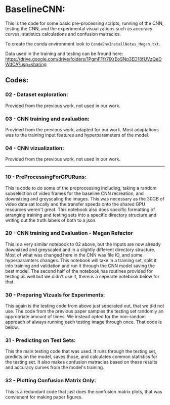 
# BaselineCNN:

This is the code for some basic pre-processing scripts, running of the CNN, testing the CNN, and the experimental visualizations such as accuracy curves, statistics calculations and confusion matracies.

To create the conda environment look to `CondaEnvInstallNotes_Megan.txt`. 

Data used in the training and testing can be fround here: https://drive.google.com/drive/folders/1PgmFFfr7lXrEoSNp3ED18fUVzQeDWdCA?usp=sharing

## Codes: 

### 02 - Dataset exploration: 
Provided from the previous work, not used in our work. 

### 03 - CNN training and evaluation: 
Provided from the previous work, adapted for our work. Most adaptations was to the training input features and hyperparameters of the model. 

### 04 - CNN vizualization:
Provided from the previous work, not used in our work. 

___ 

### 10 - PreProcessingForGPURuns:
This is code to do some of the preprocessing including, taking a random subselection of video frames for the baseline CNN recreation, and downsizing and greyscaling the images. This was necessary as the 30GB of video data sat locally and the transfer speeds onto the shared GPU resources weren't great. This notebook also does specific formatting of arranging training and testing sets into a specific directory structure and writing out the truth labels of both to a json. 

### 20 - CNN training and Evaluation - Megan Refactor
This is a very similar notebook to 02 above, but the inputs are now already downsized and greyscaled and in a slightly different directory structure. Most of what was changed here in the CNN was file IO, and some hyperparamters changes. This notebook will take in a training set, split it into training and validation and run it through the CNN model saving the best model. The second half of the notebook has routines provided for testing as well but we didn't use it, there is a seperate notebook below for that. 

### 30 - Preparing Vizuals for Experiments:
This again is the testing code from above just seperated out, that we did not use. The code from the previous paper samples the testing set randomly an appropriate amount of times. We instead opted for the non-random approach of always running each testing image through once. That code is below. 

### 31 - Predicting on Test Sets:
This the main testing code that was used. It runs through the testing set, predicts on the model, saves those, and calculates common statistics for the testing set. It also makes confusion matracies based on these results and accuracy curves from the model's training. 

### 32 - Plotting Confusion Matrix Only:
This is a redundant code that just does the confusion matrix plots, that was convienent for making paper figures. 
